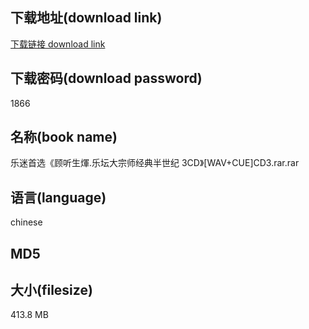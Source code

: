 ## 下载地址(download link)
[下载链接 download link](https://tutu365.netlify.app/?s=%E4%B9%90%E8%BF%B7%E9%A6%96%E9%80%89%E3%80%8A%E9%A1%BE%E5%90%AC%E7%94%9F%E7%85%87.%E4%B9%90%E5%9D%9B%E5%A4%A7%E5%AE%97%E5%B8%88%E7%BB%8F%E5%85%B8%E5%8D%8A%E4%B8%96%E7%BA%AA+3CD%E3%80%8B%5BWAV%2BCUE%5DCD3.rar)

## 下载密码(download password)
1866

## 名称(book name)
乐迷首选《顾听生煇.乐坛大宗师经典半世纪 3CD》[WAV+CUE]CD3.rar.rar

## 语言(language)
chinese

## MD5


## 大小(filesize)
413.8 MB
